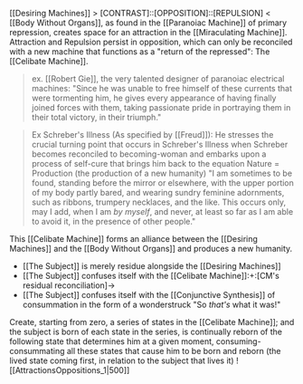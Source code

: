 [[Desiring Machines]] > [CONTRAST]::[OPPOSITION]::[REPULSION] < [[Body Without Organs]], as found in the [[Paranoiac Machine]] of primary repression, creates space for an attraction in the [[Miraculating Machine]]. Attraction and Repulsion persist in opposition, which can only be reconciled with a new machine that functions as a "return of the repressed": The [[Celibate Machine]].

>ex. [[Robert Gie]], the very talented designer of paranoiac electrical machines: "Since he was unable to free himself of these currents that were tormenting him, he gives every appearance of having finally joined forces with them, taking passionate pride in portraying them in their total victory, in their triumph."

> Ex Schreber's Illness (As specified by [[Freud]]): He stresses the crucial turning point that occurs in Schreber's Illness when Schreber becomes reconciled to becoming-woman and embarks upon a process of self-cure that brings him back to the equation Nature = Production (the production of a new humanity)
> "I am sometimes to be found, standing before the mirror or elsewhere, with the upper portion of my body partly bared, and wearing sundry feminine adornments, such as ribbons, trumpery necklaces, and the like. This occurs only, may I add, when I am *by myself*, and never, at least so far as I am able to avoid it, in the presence of other people." 

This [[Celibate Machine]] forms an alliance between the [[Desiring Machines]] and the [[Body Without Organs]] and produces a new humanity. 

- [[The Subject]] is merely residue alongside the [[Desiring Machines]]
- [[The Subject]] confuses itself with the [[Celibate Machine]]:+:[CM's residual reconciliation]->
- [[The Subject]] confuses itself with the [[Conjunctive Synthesis]] of consummation in the form of a wonderstruck "So *that's* what it was!" 

Create, starting from zero, a series of states in the [[Celibate Machine]]; and the subject is born of each state in the series, is continually reborn of the following state that determines him at a given moment, consuming-consummating all these states that cause him to be born and reborn (the lived state coming first, in relation to the subject that lives it)
![[AttractionsOppositions_1|500]]

